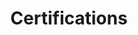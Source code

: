 ---
title: Certifications
description: Some usefull tips and resources for certifications.
position: 8
---